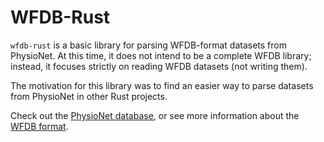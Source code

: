 # WFDB-Rust

`wfdb-rust` is a basic library for parsing WFDB-format datasets from PhysioNet. At this time,
it does not intend to be a complete WFDB library; instead, it focuses strictly on reading WFDB
datasets (not writing them).

The motivation for this library was to find an easier way to parse datasets from PhysioNet in
other Rust projects.

Check out the [PhysioNet database][physionet], or see more information about the [WFDB format][wfdb].

[physionet]: https://www.physionet.org/about/database/#ecg
[wfdb]: https://archive.physionet.org/physiotools/wag/header-5.htm
